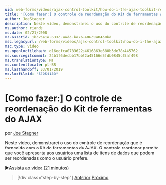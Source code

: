 ```yaml
---
uid: web-forms/videos/ajax-control-toolkit/how-do-i-the-ajax-toolkit-reorder-control
title: '[Como fazer:] O controle de reordenação do Kit de ferramentas AJAX | Microsoft Docs'
author: JoeStagner
description: Neste vídeo, demonstrarei o uso do controle de reordenação que é fornecido com o Kit de ferramentas do AJAX. O controle de reordenação permite apresentar aos usuários uma lista de s...
ms.author: riande
ms.date: 02/21/2008
ms.assetid: 1bc7e41a-633c-4ade-ba7a-486c9484a0ba
msc.legacyurl: /web-forms/videos/ajax-control-toolkit/how-do-i-the-ajax-toolkit-reorder-control
msc.type: video
ms.openlocfilehash: d16ecfca0783622e4616863e680b3de78c445762
ms.sourcegitcommit: 24b1f6decbb17bb22a45166e5fdb0845c65af498
ms.translationtype: MT
ms.contentlocale: pt-BR
ms.lasthandoff: 03/01/2019
ms.locfileid: "57054133"
---
```

<a name="how-do-i-the-ajax-toolkit-reorder-control"></a>[Como fazer:] O controle de reordenação do Kit de ferramentas do AJAX
====================
por [Joe Stagner](https://github.com/JoeStagner)

Neste vídeo, demonstrarei o uso do controle de reordenação que é fornecido com o Kit de ferramentas do AJAX. O controle reordenar permite que você apresenta aos usuários uma lista de itens de dados que podem ser reordenadas como o usuário prefere.

[&#9654;Assista ao vídeo (21 minutos)](https://channel9.msdn.com/Blogs/ASP-NET-Site-Videos/how-do-i-the-ajax-toolkit-reorder-control)

> [!div class="step-by-step"]
> [Anterior](how-do-i-use-the-aspnet-ajax-updatepanelanimation-extender.md)
> [Próximo](utilize-the-ajax-rating-control-in-the-aspnet-toolkit.md)
